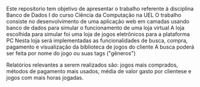 Este repositorio tem objetivo de apresentar o trabalho referente à disciplina Banco de Dados I do curso Ciência da Computação na UEL
O trabalho consiste no desenvolvimento de uma aplicação web em camadas usando banco de dados para simular o funcionamento de uma loja virtual
A loja escolhida para simular foi uma loja de jogos eletrônicos para a plataforma PC
Nesta loja será implementadas as funcionalidades de busca, compra, pagamento e visualização da biblioteca de jogos do cliente
A busca poderá ser feita por nome do jogo ou suas tags ("gêneros")

Relatórios relevantes a serem realizados são: jogos mais comprados, métodos de pagamento mais usados, média de valor gasto por clientese e jogos com mais horas jogadas.
